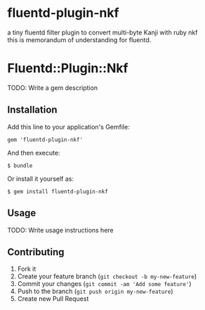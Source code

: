 # fluentd-plugin-nkf
a tiny fluentd filter plugin to convert multi-byte Kanji with ruby nkf<br>
this is memorandum of understanding for fluentd.

# Fluentd::Plugin::Nkf

TODO: Write a gem description

## Installation

Add this line to your application's Gemfile:

    gem 'fluentd-plugin-nkf'

And then execute:

    $ bundle

Or install it yourself as:

    $ gem install fluentd-plugin-nkf

## Usage

TODO: Write usage instructions here

## Contributing

1. Fork it
2. Create your feature branch (`git checkout -b my-new-feature`)
3. Commit your changes (`git commit -am 'Add some feature'`)
4. Push to the branch (`git push origin my-new-feature`)
5. Create new Pull Request
